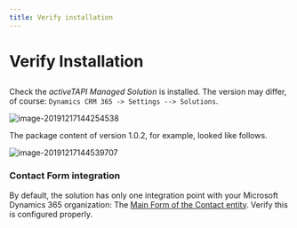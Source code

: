 ```yaml
---
title: Verify installation
---
```


# Verify Installation

## 

Check the _activeTAPI Managed Solution_ is installed. The version may differ, of course: `Dynamics CRM 365 -> Settings --> Solutions`.

![image-20191217144254538](../../.gitbook/assets/image-20191217144254538.png)

The package content of version 1.0.2, for example, looked like follows.

![image-20191217144539707](../../.gitbook/assets/image-20191217144539707.png)

### Contact Form integration

By default, the solution has only one integration point with your Microsoft Dynamics 365 organization: The [Main Form of the Contact entity](https://github.com/SchmidteServices/activeTAPI-Dyn365/tree/ffce5a1389e75d04c48de638ce4140637d38a7b6/docs/dyn365/admin/solution/index.md). Verify this is configured properly.

